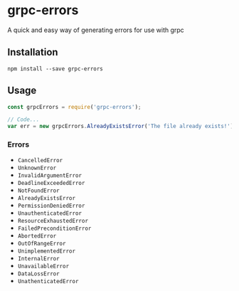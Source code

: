 # grpc-errors

A quick and easy way of generating errors for use with grpc

## Installation
```
npm install --save grpc-errors
```

## Usage
```javascript
const grpcErrors = require('grpc-errors');

// Code...
var err = new grpcErrors.AlreadyExistsError('The file already exists!');
```
### Errors
- `CancelledError`
- `UnknownError`
- `InvalidArgumentError`
- `DeadlineExceededError`
- `NotFoundError`
- `AlreadyExistsError`
- `PermissionDeniedError`
- `UnauthenticatedError`
- `ResourceExhaustedError`
- `FailedPreconditionError`
- `AbortedError`
- `OutOfRangeError`
- `UnimplementedError`
- `InternalError`
- `UnavailableError`
- `DataLossError`
- `UnathenticatedError`
